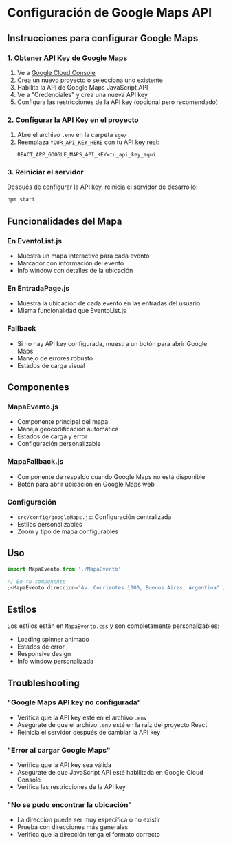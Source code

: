 # Configuración de Google Maps API

## Instrucciones para configurar Google Maps

### 1. Obtener API Key de Google Maps

1. Ve a [Google Cloud Console](https://console.cloud.google.com/)
2. Crea un nuevo proyecto o selecciona uno existente
3. Habilita la API de Google Maps JavaScript API
4. Ve a "Credenciales" y crea una nueva API key
5. Configura las restricciones de la API key (opcional pero recomendado)

### 2. Configurar la API Key en el proyecto

1. Abre el archivo `.env` en la carpeta `sge/`
2. Reemplaza `YOUR_API_KEY_HERE` con tu API key real:
   ```
   REACT_APP_GOOGLE_MAPS_API_KEY=tu_api_key_aqui
   ```

### 3. Reiniciar el servidor

Después de configurar la API key, reinicia el servidor de desarrollo:

```bash
npm start
```

## Funcionalidades del Mapa

### En EventoList.js

- Muestra un mapa interactivo para cada evento
- Marcador con información del evento
- Info window con detalles de la ubicación

### En EntradaPage.js

- Muestra la ubicación de cada evento en las entradas del usuario
- Misma funcionalidad que EventoList.js

### Fallback

- Si no hay API key configurada, muestra un botón para abrir Google Maps
- Manejo de errores robusto
- Estados de carga visual

## Componentes

### MapaEvento.js

- Componente principal del mapa
- Maneja geocodificación automática
- Estados de carga y error
- Configuración personalizable

### MapaFallback.js

- Componente de respaldo cuando Google Maps no está disponible
- Botón para abrir ubicación en Google Maps web

### Configuración

- `src/config/googleMaps.js`: Configuración centralizada
- Estilos personalizables
- Zoom y tipo de mapa configurables

## Uso

```javascript
import MapaEvento from './MapaEvento'

// En tu componente
;<MapaEvento direccion="Av. Corrientes 1000, Buenos Aires, Argentina" />
```

## Estilos

Los estilos están en `MapaEvento.css` y son completamente personalizables:

- Loading spinner animado
- Estados de error
- Responsive design
- Info window personalizada

## Troubleshooting

### "Google Maps API key no configurada"

- Verifica que la API key esté en el archivo `.env`
- Asegúrate de que el archivo `.env` esté en la raíz del proyecto React
- Reinicia el servidor después de cambiar la API key

### "Error al cargar Google Maps"

- Verifica que la API key sea válida
- Asegúrate de que JavaScript API esté habilitada en Google Cloud Console
- Verifica las restricciones de la API key

### "No se pudo encontrar la ubicación"

- La dirección puede ser muy específica o no existir
- Prueba con direcciones más generales
- Verifica que la dirección tenga el formato correcto

